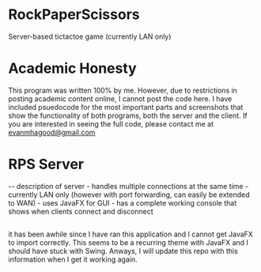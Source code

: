 # RockPaperScissors
Server-based tictactoe game (currently LAN only)


# Academic Honesty
This program was written 100% by me. However, due to restrictions in posting academic content online, I cannot post the code here. I have included psuedocode for the most important parts and screenshots that show the functionality of both programs, both the server and the client. If you are interested in seeing the full code, please contact me at evanmhagood@gmail.com

# RPS Server
-- description of server
    - handles multiple connections at the same time
    - currently LAN only (however with port forwarding, can easily be extended to WAN)
    - uses JavaFX for GUI
    - has a complete working console that shows when clients connect and disconnect

##
it has been awhile since I have ran this application and I cannot get JavaFX to import correctly. This seems to be a recurring theme with JavaFX and I should have stuck with Swing.
Anways, I will update this repo with this information when I get it working again.
